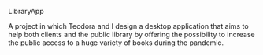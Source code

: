 LibraryApp

A project in which Teodora and I design a desktop application that aims to help both clients and the public library by offering the possibility to increase the public access to a huge variety of books during the pandemic.

